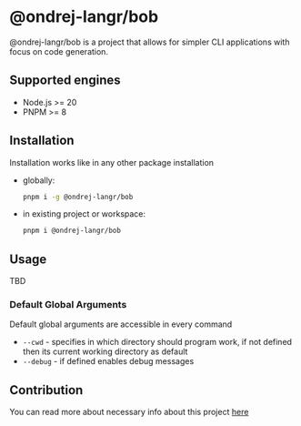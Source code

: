 # @ondrej-langr/bob

@ondrej-langr/bob is a project that allows for simpler CLI applications with focus on code generation.

## Supported engines

- Node.js >= 20
- PNPM >= 8

## Installation

Installation works like in any other package installation

- globally:
  ```bash
  pnpm i -g @ondrej-langr/bob
  ```
- in existing project or workspace:
  ```bash
  pnpm i @ondrej-langr/bob
  ```

## Usage

TBD

### Default Global Arguments

Default global arguments are accessible in every command

- `--cwd` - specifies in which directory should program work, if not defined then its current working directory as default
- `--debug` - if defined enables debug messages

## Contribution

You can read more about necessary info about this project [here](./docs/contribution.md)
